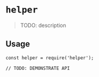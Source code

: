 # `helper`

> TODO: description

## Usage

```
const helper = require('helper');

// TODO: DEMONSTRATE API
```
